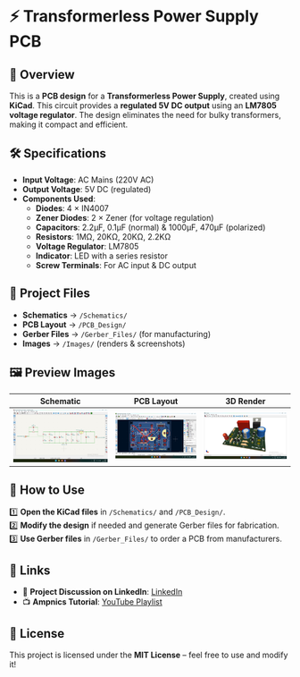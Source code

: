 # ⚡ Transformerless Power Supply PCB

## 📌 Overview  
This is a **PCB design** for a **Transformerless Power Supply**, created using **KiCad**. This circuit provides a **regulated 5V DC output** using an **LM7805 voltage regulator**. The design eliminates the need for bulky transformers, making it compact and efficient.

## 🛠️ Specifications  
- **Input Voltage**: AC Mains (220V AC)
- **Output Voltage**: 5V DC (regulated)
- **Components Used**:  
  - **Diodes**: 4 × IN4007  
  - **Zener Diodes**: 2 × Zener (for voltage regulation)  
  - **Capacitors**: 2.2µF, 0.1µF (normal) & 1000µF, 470µF (polarized)  
  - **Resistors**: 1MΩ, 20KΩ, 20KΩ, 2.2KΩ  
  - **Voltage Regulator**: LM7805  
  - **Indicator**: LED with a series resistor  
  - **Screw Terminals**: For AC input & DC output  

## 📂 Project Files  
- **Schematics** → `/Schematics/`  
- **PCB Layout** → `/PCB_Design/`  
- **Gerber Files** → `/Gerber_Files/` (for manufacturing)  
- **Images** → `/Images/` (renders & screenshots)  

## 🖼️ Preview Images  
| Schematic | PCB Layout | 3D Render |
|-----------|------------|------------|
| ![Schematic](Images/Schematic.png) | ![PCB](Images/pcb_layout.png) | ![3D](Images/3d_render.png) |

## 🔧 How to Use  
1️⃣ **Open the KiCad files** in `/Schematics/` and `/PCB_Design/`.  
2️⃣ **Modify the design** if needed and generate Gerber files for fabrication.  
3️⃣ **Use Gerber files** in `/Gerber_Files/` to order a PCB from manufacturers.  

## 🔗 Links  
- 🚀 **Project Discussion on LinkedIn**: [LinkedIn](https://www.linkedin.com/)  
- 📺 **Ampnics Tutorial**: [YouTube Playlist](https://youtube.com/)  

## 📜 License  
This project is licensed under the **MIT License** – feel free to use and modify it!
